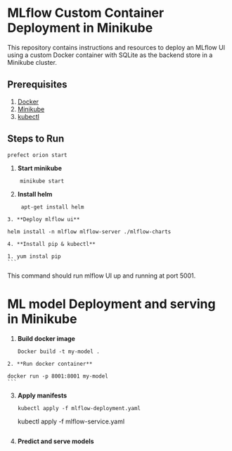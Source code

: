 # MLflow Custom Container Deployment in Minikube

This repository contains instructions and resources to deploy an MLflow UI using a custom Docker container with SQLite as the backend store in a Minikube cluster.

## Prerequisites

1. [Docker](https://docs.docker.com/get-docker/)
2. [Minikube](https://minikube.sigs.k8s.io/docs/start/)
3. [kubectl](https://docs.docker.com/get-docker/)

## Steps to Run

```
prefect orion start
```
1. **Start minikube**
```
    minikube start
```
2. **Install helm**
   ```
    apt-get install helm
```
3. **Deploy mlflow ui**
```
    helm install -n mlflow mlflow-server ./mlflow-charts
```
4. **Install pip & kubectl**
   ```
    1. yum instal pip
    ```

This command should run mlflow UI up and running at port 5001.

# ML model Deployment and serving in Minikube
1. **Build  docker image**
    ```
    Docker build -t my-model .
```
2. **Run docker container**
   ```
    docker run -p 8001:8001 my-model
    ```
3. **Apply manifests**
    ```
    kubectl apply -f mlflow-deployment.yaml
    ```
    kubectl apply -f mlflow-service.yaml
    ```

4. **Predict and serve models**
